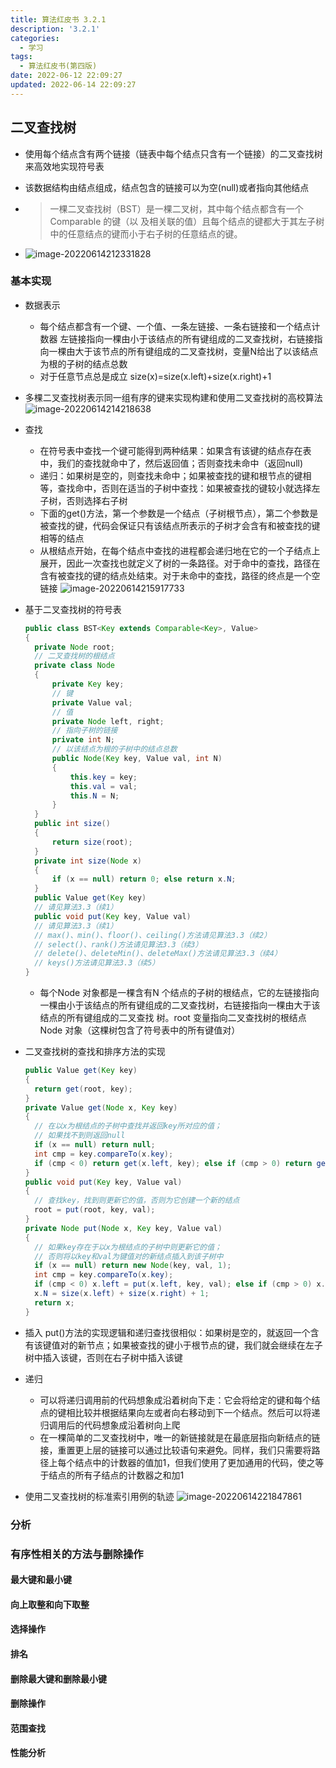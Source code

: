 ```yaml
---
title: 算法红皮书 3.2.1
description: '3.2.1'
categories:
  - 学习
tags:
  - 算法红皮书(第四版)
date: 2022-06-12 22:09:27
updated: 2022-06-14 22:09:27
---
```


## 二叉查找树

- 使用每个结点含有两个链接（链表中每个结点只含有一个链接）的二叉查找树来高效地实现符号表

- 该数据结构由结点组成，结点包含的链接可以为空(null)或者指向其他结点

- > 一棵二叉查找树（BST）是一棵二叉树，其中每个结点都含有一个Comparable 的键（以
  > 及相关联的值）且每个结点的键都大于其左子树中的任意结点的键而小于右子树的任意结点的键。

- 
  ![image-20220614212331828](https://raw.githubusercontent.com/lwmfjc/lwmfjc.github.io.resource/main/img/image-20220614212331828.png)

### 基本实现

- 数据表示

  - 每个结点都含有一个键、一个值、一条左链接、一条右链接和一个结点计数器
    左链接指向一棵由小于该结点的所有键组成的二叉查找树，右链接指向一棵由大于该节点的所有键组成的二叉查找树，变量N给出了以该结点为根的子树的结点总数
  - 对于任意节点总是成立
    size(x)=size(x.left)+size(x.right)+1

- 多棵二叉查找树表示同一组有序的键来实现构建和使用二叉查找树的高校算法
  ![image-20220614214218638](https://raw.githubusercontent.com/lwmfjc/lwmfjc.github.io.resource/main/img/image-20220614214218638.png)

- 查找

  - 在符号表中查找一个键可能得到两种结果：如果含有该键的结点存在表中，我们的查找就命中了，然后返回值；否则查找未命中（返回null)
  - 递归：如果树是空的，则查找未命中；如果被查找的键和根节点的键相等，查找命中，否则在适当的子树中查找：如果被查找的键较小就选择左子树，否则选择右子树
  - 下面的get()方法，第一个参数是一个结点（子树根节点），第二个参数是被查找的键，代码会保证只有该结点所表示的子树才会含有和被查找的键相等的结点
  - 从根结点开始，在每个结点中查找的进程都会递归地在它的一个子结点上展开，因此一次查找也就定义了树的一条路径。对于命中的查找，路径在含有被查找的键的结点处结束。对于未命中的查找，路径的终点是一个空链接
    ![image-20220614215917733](https://raw.githubusercontent.com/lwmfjc/lwmfjc.github.io.resource/main/img/image-20220614215917733.png)

- 基于二叉查找树的符号表

  ```java
  public class BST<Key extends Comparable<Key>, Value>
  {
  	private Node root;
  	// 二叉查找树的根结点
  	private class Node
  	{
  		private Key key;
  		// 键
  		private Value val;
  		// 值
  		private Node left, right;
  		// 指向子树的链接
  		private int N;
  		// 以该结点为根的子树中的结点总数
  		public Node(Key key, Value val, int N)
  		{
  			this.key = key;
  			this.val = val;
  			this.N = N;
  		}
  	}
  	public int size()
  	{
  		return size(root);
  	}
  	private int size(Node x)
  	{
  		if (x == null) return 0; else return x.N;
  	}
  	public Value get(Key key)
  	// 请见算法3.3（续1）
  	public void put(Key key, Value val)
  	// 请见算法3.3（续1）
  	// max()、min()、floor()、ceiling()方法请见算法3.3（续2）
  	// select()、rank()方法请见算法3.3（续3）
  	// delete()、deleteMin()、deleteMax()方法请见算法3.3（续4）
  	// keys()方法请见算法3.3（续5）
  }
  ```

  - 每个Node 对象都是一棵含有N 个结点的子树的根结点，它的左链接指向一棵由小于该结点的所有键组成的二叉查找树，右链接指向一棵由大于该结点的所有键组成的二叉查找
    树。root 变量指向二叉查找树的根结点Node 对象（这棵树包含了符号表中的所有键值对）

- 二叉查找树的查找和排序方法的实现

  ```java
  public Value get(Key key)
  {
  	return get(root, key);
  }
  private Value get(Node x, Key key)
  {
  	// 在以x为根结点的子树中查找并返回key所对应的值；
  	// 如果找不到则返回null
  	if (x == null) return null;
  	int cmp = key.compareTo(x.key);
  	if (cmp < 0) return get(x.left, key); else if (cmp > 0) return get(x.right, key); else return x.val;
  }
  public void put(Key key, Value val)
  {
  	// 查找key，找到则更新它的值，否则为它创建一个新的结点
  	root = put(root, key, val);
  }
  private Node put(Node x, Key key, Value val)
  {
  	// 如果key存在于以x为根结点的子树中则更新它的值；
  	// 否则将以key和val为键值对的新结点插入到该子树中
  	if (x == null) return new Node(key, val, 1);
  	int cmp = key.compareTo(x.key);
  	if (cmp < 0) x.left = put(x.left, key, val); else if (cmp > 0) x.right = put(x.right, key, val); else x.val = val;
  	x.N = size(x.left) + size(x.right) + 1;
  	return x;
  }
  ```

- 插入
  put()方法的实现逻辑和递归查找很相似：如果树是空的，就返回一个含有该键值对的新节点；如果被查找的键小于根节点的键，我们就会继续在左子树中插入该键，否则在右子树中插入该键

- 递归

  - 可以将递归调用前的代码想象成沿着树向下走：它会将给定的键和每个结点的键相比较并根据结果向左或者向右移动到下一个结点。然后可以将递归调用后的代码想象成沿着树向上爬
  - 在一棵简单的二叉查找树中，唯一的新链接就是在最底层指向新结点的链接，重置更上层的链接可以通过比较语句来避免。同样，我们只需要将路径上每个结点中的计数器的值加1，但我们使用了更加通用的代码，使之等于结点的所有子结点的计数器之和加1

- 使用二叉查找树的标准索引用例的轨迹
  ![image-20220614221847861](https://raw.githubusercontent.com/lwmfjc/lwmfjc.github.io.resource/main/img/image-20220614221847861.png)

### 分析

### 有序性相关的方法与删除操作

#### 最大键和最小键

#### 向上取整和向下取整

#### 选择操作

#### 排名

#### 删除最大键和删除最小键

#### 删除操作

#### 范围查找

#### 性能分析
